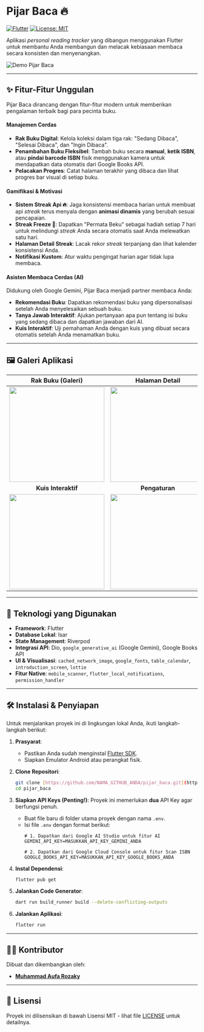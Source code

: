 # Pijar Baca 🔥

[![Flutter](https://img.shields.io/badge/Flutter-3.x-blue?logo=flutter)](https://flutter.dev)
[![License: MIT](https://img.shields.io/badge/License-MIT-yellow.svg)](https://opensource.org/licenses/MIT)

Aplikasi *personal reading tracker* yang dibangun menggunakan Flutter untuk membantu Anda membangun dan melacak kebiasaan membaca secara konsisten dan menyenangkan.

![Demo Pijar Baca](link-ke-gif-demo-anda.gif)

---

## ✨ Fitur-Fitur Unggulan

Pijar Baca dirancang dengan fitur-fitur modern untuk memberikan pengalaman terbaik bagi para pecinta buku.

#### **Manajemen Cerdas**
- **Rak Buku Digital**: Kelola koleksi dalam tiga rak: "Sedang Dibaca", "Selesai Dibaca", dan "Ingin Dibaca".
- **Penambahan Buku Fleksibel**: Tambah buku secara **manual**, **ketik ISBN**, atau **pindai barcode ISBN** fisik menggunakan kamera untuk mendapatkan data otomatis dari Google Books API.
- **Pelacakan Progres**: Catat halaman terakhir yang dibaca dan lihat progres bar visual di setiap buku.

#### **Gamifikasi & Motivasi**
- **Sistem Streak Api 🔥**: Jaga konsistensi membaca harian untuk membuat api *streak* terus menyala dengan **animasi dinamis** yang berubah sesuai pencapaian.
- **Streak Freeze 💎**: Dapatkan "Permata Beku" sebagai hadiah setiap 7 hari untuk melindungi *streak* Anda secara otomatis saat Anda melewatkan satu hari.
- **Halaman Detail Streak**: Lacak rekor *streak* terpanjang dan lihat kalender konsistensi Anda.
- **Notifikasi Kustom**: Atur waktu pengingat harian agar tidak lupa membaca.

#### **Asisten Membaca Cerdas (AI)**
Didukung oleh Google Gemini, Pijar Baca menjadi partner membaca Anda:
- **Rekomendasi Buku**: Dapatkan rekomendasi buku yang dipersonalisasi setelah Anda menyelesaikan sebuah buku.
- **Tanya Jawab Interaktif**: Ajukan pertanyaan apa pun tentang isi buku yang sedang dibaca dan dapatkan jawaban dari AI.
- **Kuis Interaktif**: Uji pemahaman Anda dengan kuis yang dibuat secara otomatis setelah Anda menamatkan buku.

---

## 🖼️ Galeri Aplikasi

| Rak Buku (Galeri) | Halaman Detail | Statistik & Kalender |
| :---: |:---:|:---:|
| <img src="" width="250"> | <img src="" width="250"> | <img src="" width="250"> |
| **Kuis Interaktif** | **Pengaturan** | **Onboarding** |
| <img src="" width="250"> | <img src="" width="250"> | <img src="" width="250"> |

---

## 🚀 Teknologi yang Digunakan

- **Framework**: Flutter
- **Database Lokal**: Isar
- **State Management**: Riverpod
- **Integrasi API**: Dio, `google_generative_ai` (Google Gemini), Google Books API
- **UI & Visualisasi**: `cached_network_image`, `google_fonts`, `table_calendar`, `introduction_screen`, `lottie`
- **Fitur Native**: `mobile_scanner`, `flutter_local_notifications`, `permission_handler`

---

## 🛠️ Instalasi & Penyiapan

Untuk menjalankan proyek ini di lingkungan lokal Anda, ikuti langkah-langkah berikut:

1.  **Prasyarat**:
    - Pastikan Anda sudah menginstal [Flutter SDK](https://flutter.dev/docs/get-started/install).
    - Siapkan Emulator Android atau perangkat fisik.

2.  **Clone Repositori**:
    ```bash
    git clone [https://github.com/NAMA_GITHUB_ANDA/pijar_baca.git](https://github.com/aufaa03/pijar_baca.git)
    cd pijar_baca
    ```
3.  **Siapkan API Keys (Penting!)**:
    Proyek ini memerlukan **dua** API Key agar berfungsi penuh.
    - Buat file baru di folder utama proyek dengan nama `.env`.
    - Isi file `.env` dengan format berikut:
      ```
      # 1. Dapatkan dari Google AI Studio untuk fitur AI
      GEMINI_API_KEY=MASUKKAN_API_KEY_GEMINI_ANDA

      # 2. Dapatkan dari Google Cloud Console untuk fitur Scan ISBN
      GOOGLE_BOOKS_API_KEY=MASUKKAN_API_KEY_GOOGLE_BOOKS_ANDA
      ```

4.  **Instal Dependensi**:
    ```bash
    flutter pub get
    ```

5.  **Jalankan Code Generator**:
    ```bash
    dart run build_runner build --delete-conflicting-outputs
    ```

6.  **Jalankan Aplikasi**:
    ```bash
    flutter run
    ```

---

## 🧑‍💻 Kontributor

Dibuat dan dikembangkan oleh:

- **[Muhammad Aufa Rozaky](https://github.com/aufaa03)**

---

## 📄 Lisensi

Proyek ini dilisensikan di bawah Lisensi MIT - lihat file [LICENSE](LICENSE) untuk detailnya.
